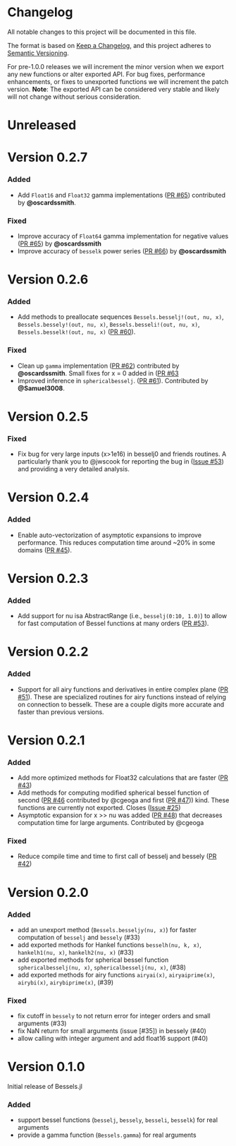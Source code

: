 # Changelog
All notable changes to this project will be documented in this file.

The format is based on [Keep a Changelog](https://keepachangelog.com/en/1.0.0/),
and this project adheres to [Semantic Versioning](https://semver.org/spec/v2.0.0.html).

For pre-1.0.0 releases we will increment the minor version when we export any new functions or alter exported API.
For bug fixes, performance enhancements, or fixes to unexported functions we will increment the patch version.
**Note**: The exported API can be considered very stable and likely will not change without serious consideration.

# Unreleased

# Version 0.2.7

### Added
- Add `Float16` and `Float32` gamma implementations ([PR #65](https://github.com/JuliaMath/Bessels.jl/pull/65)) contributed by **@oscardssmith**.

### Fixed
- Improve accuracy of `Float64` gamma implementation for negative values ([PR #65](https://github.com/JuliaMath/Bessels.jl/pull/65)) by **@oscardssmith**
- Improve accuracy of `besselk` power series ([PR #66](https://github.com/JuliaMath/Bessels.jl/pull/66)) by **@oscardssmith**

# Version 0.2.6

### Added
- Add methods to preallocate sequences `Bessels.besselj!(out, nu, x)`, `Bessels.bessely!(out, nu, x)`, `Bessels.besseli!(out, nu, x)`, `Bessels.besselk!(out, nu, x)` ([PR #60](https://github.com/JuliaMath/Bessels.jl/pull/60)).

### Fixed
- Clean up `gamma` implementation ([PR #62](https://github.com/JuliaMath/Bessels.jl/pull/62)) contributed by **@oscardssmith**. Small fixes for x = 0 added in ([PR #63](https://github.com/JuliaMath/Bessels.jl/pull/63)
- Improved inference in `sphericalbesselj`. ([PR #61](https://github.com/JuliaMath/Bessels.jl/pull/61)). Contributed by **@Samuel3008**.

# Version 0.2.5

### Fixed
- Fix bug for very large inputs (x>1e16) in besselj0 and friends routines. A particularly thank you to @jwscook for reporting the bug in ([Issue #53](https://github.com/JuliaMath/Bessels.jl/pull/56)) and providing a very detailed analysis.


# Version 0.2.4

### Added
- Enable auto-vectorization of asymptotic expansions to improve performance. This reduces computation time around ~20% in some domains ([PR #45](https://github.com/JuliaMath/Bessels.jl/pull/45)).

# Version 0.2.3

### Added
- Add support for nu isa AbstractRange (i.e., `besselj(0:10, 1.0)`) to allow for fast computation of Bessel functions at many orders ([PR #53](https://github.com/JuliaMath/Bessels.jl/pull/53)).

# Version 0.2.2

### Added
 - Support for all airy functions and derivatives in entire complex plane ([PR #51](https://github.com/JuliaMath/Bessels.jl/pull/51)). These are specialized routines for airy functions instead of relying on connection to besselk. These are a couple digits more accurate and faster than previous versions.

# Version 0.2.1

### Added
 - Add more optimized methods for Float32 calculations that are faster ([PR #43](https://github.com/JuliaMath/Bessels.jl/pull/43))
 - Add methods for computing modified spherical bessel function of second ([PR #46](https://github.com/JuliaMath/Bessels.jl/pull/46) contributed by @cgeoga and first ([PR #47](https://github.com/JuliaMath/Bessels.jl/pull/47))) kind. These functions are currently not exported. Closes ([Issue #25](https://github.com/JuliaMath/Bessels.jl/issues/25))
 - Asymptotic expansion for x >> nu was added ([PR #48](https://github.com/JuliaMath/Bessels.jl/pull/48)) that decreases computation time for large arguments. Contributed by @cgeoga

### Fixed
 - Reduce compile time and time to first call of besselj and bessely ([PR #42](https://github.com/JuliaMath/Bessels.jl/pull/42))

# Version 0.2.0

### Added
 - add an unexport method (`Bessels.besseljy(nu, x)`) for faster computation of `besselj` and `bessely` (#33)
 - add exported methods for Hankel functions `besselh(nu, k, x)`, `hankelh1(nu, x)`, `hankelh2(nu, x)` (#33)
 - add exported methods for spherical bessel function `sphericalbesselj(nu, x)`, `sphericalbesselj(nu, x)`, (#38)
 - add exported methods for airy functions `airyai(x)`, `airyaiprime(x)`, `airybi(x)`, `airybiprime(x)`, (#39)

### Fixed
 - fix cutoff in `bessely` to not return error for integer orders and small arguments (#33)
 - fix NaN return for small arguments (issue [#35]) in bessely (#40)
 - allow calling with integer argument and add float16 support (#40)

# Version 0.1.0

Initial release of Bessels.jl

### Added

 - support bessel functions (`besselj`, `bessely`, `besseli`, `besselk`) for real arguments
 - provide a gamma function (`Bessels.gamma`) for real arguments
